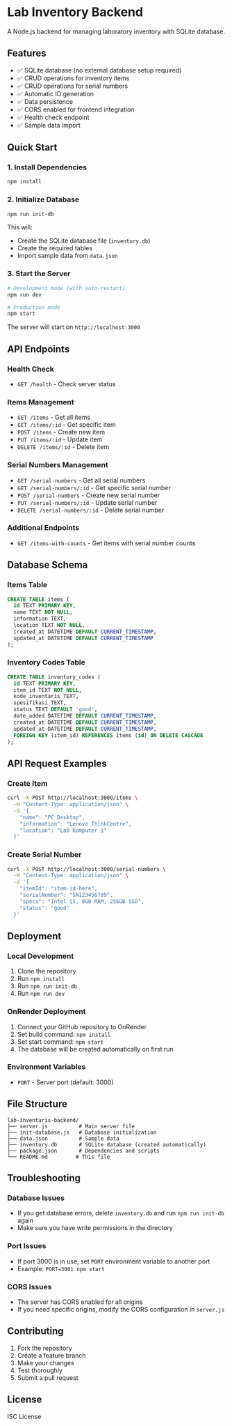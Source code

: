 # Lab Inventory Backend

A Node.js backend for managing laboratory inventory with SQLite database.

## Features

- ✅ SQLite database (no external database setup required)
- ✅ CRUD operations for inventory items
- ✅ CRUD operations for serial numbers
- ✅ Automatic ID generation
- ✅ Data persistence
- ✅ CORS enabled for frontend integration
- ✅ Health check endpoint
- ✅ Sample data import

## Quick Start

### 1. Install Dependencies

```bash
npm install
```

### 2. Initialize Database

```bash
npm run init-db
```

This will:
- Create the SQLite database file (`inventory.db`)
- Create the required tables
- Import sample data from `data.json`

### 3. Start the Server

```bash
# Development mode (with auto-restart)
npm run dev

# Production mode
npm start
```

The server will start on `http://localhost:3000`

## API Endpoints

### Health Check
- `GET /health` - Check server status

### Items Management
- `GET /items` - Get all items
- `GET /items/:id` - Get specific item
- `POST /items` - Create new item
- `PUT /items/:id` - Update item
- `DELETE /items/:id` - Delete item

### Serial Numbers Management
- `GET /serial-numbers` - Get all serial numbers
- `GET /serial-numbers/:id` - Get specific serial number
- `POST /serial-numbers` - Create new serial number
- `PUT /serial-numbers/:id` - Update serial number
- `DELETE /serial-numbers/:id` - Delete serial number

### Additional Endpoints
- `GET /items-with-counts` - Get items with serial number counts

## Database Schema

### Items Table
```sql
CREATE TABLE items (
  id TEXT PRIMARY KEY,
  name TEXT NOT NULL,
  information TEXT,
  location TEXT NOT NULL,
  created_at DATETIME DEFAULT CURRENT_TIMESTAMP,
  updated_at DATETIME DEFAULT CURRENT_TIMESTAMP
);
```

### Inventory Codes Table
```sql
CREATE TABLE inventory_codes (
  id TEXT PRIMARY KEY,
  item_id TEXT NOT NULL,
  kode_inventaris TEXT,
  spesifikasi TEXT,
  status TEXT DEFAULT 'good',
  date_added DATETIME DEFAULT CURRENT_TIMESTAMP,
  created_at DATETIME DEFAULT CURRENT_TIMESTAMP,
  updated_at DATETIME DEFAULT CURRENT_TIMESTAMP,
  FOREIGN KEY (item_id) REFERENCES items (id) ON DELETE CASCADE
);
```

## API Request Examples

### Create Item
```bash
curl -X POST http://localhost:3000/items \
  -H "Content-Type: application/json" \
  -d '{
    "name": "PC Desktop",
    "information": "Lenovo ThinkCentre",
    "location": "Lab Komputer 1"
  }'
```

### Create Serial Number
```bash
curl -X POST http://localhost:3000/serial-numbers \
  -H "Content-Type: application/json" \
  -d '{
    "itemId": "item-id-here",
    "serialNumber": "SN123456789",
    "specs": "Intel i5, 8GB RAM, 256GB SSD",
    "status": "good"
  }'
```

## Deployment

### Local Development
1. Clone the repository
2. Run `npm install`
3. Run `npm run init-db`
4. Run `npm run dev`

### OnRender Deployment
1. Connect your GitHub repository to OnRender
2. Set build command: `npm install`
3. Set start command: `npm start`
4. The database will be created automatically on first run

### Environment Variables
- `PORT` - Server port (default: 3000)

## File Structure

```
lab-inventaris-backend/
├── server.js          # Main server file
├── init-database.js   # Database initialization
├── data.json          # Sample data
├── inventory.db       # SQLite database (created automatically)
├── package.json       # Dependencies and scripts
└── README.md         # This file
```

## Troubleshooting

### Database Issues
- If you get database errors, delete `inventory.db` and run `npm run init-db` again
- Make sure you have write permissions in the directory

### Port Issues
- If port 3000 is in use, set `PORT` environment variable to another port
- Example: `PORT=3001 npm start`

### CORS Issues
- The server has CORS enabled for all origins
- If you need specific origins, modify the CORS configuration in `server.js`

## Contributing

1. Fork the repository
2. Create a feature branch
3. Make your changes
4. Test thoroughly
5. Submit a pull request

## License

ISC License 